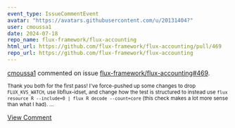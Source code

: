 ```yaml
---
event_type: IssueCommentEvent
avatar: "https://avatars.githubusercontent.com/u/20131404?"
user: cmoussa1
date: 2024-07-18
repo_name: flux-framework/flux-accounting
html_url: https://github.com/flux-framework/flux-accounting/pull/469
repo_url: https://github.com/flux-framework/flux-accounting
---
```


<a href='https://github.com/cmoussa1' target='_blank'>cmoussa1</a> commented on issue <a href='https://github.com/flux-framework/flux-accounting/pull/469' target='_blank'>flux-framework/flux-accounting#469</a>.

<small>Thank you both for the first pass! I've force-pushed up some changes to drop `FLUX_KVS_WATCH`, use libflux-idset, and change how the test is structured to instead use `flux resource R --include=0 | flux R decode --count=core` (this check makes a lot more sense than what I had)....</small>

<a href='https://github.com/flux-framework/flux-accounting/pull/469' target='_blank'>View Comment</a>